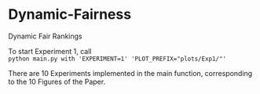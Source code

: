 # Dynamic-Fairness
Dynamic Fair Rankings



To start Experiment 1, call  
`python main.py with 'EXPERIMENT=1' 'PLOT_PREFIX="plots/Exp1/"'`

There are 10 Experiments implemented in the main function, corresponding to the 10 Figures of the Paper.


